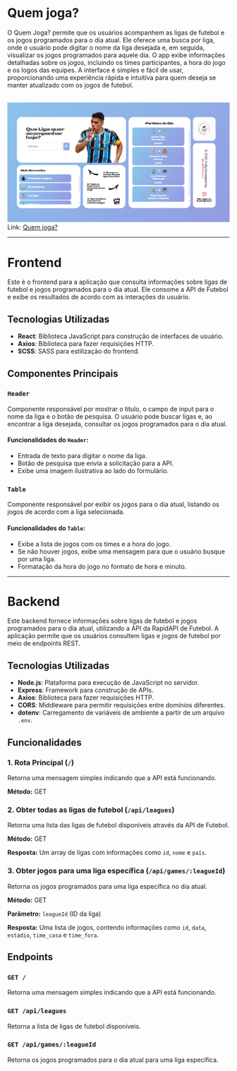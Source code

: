 <h1>Quem joga?</h1>
<p>O Quem Joga? permite que os usuários acompanhem as ligas de futebol e os jogos programados para o dia atual. Ele oferece uma busca por liga, onde o usuário pode digitar o nome da liga desejada e, em seguida, visualizar os jogos programados para aquele dia. O app exibe informações detalhadas sobre os jogos, incluindo os times participantes, a hora do jogo e os logos das equipes. A interface é simples e fácil de usar, proporcionando uma experiência rápida e intuitiva para quem deseja se manter atualizado com os jogos de futebol.</p>
<br>

<img src="https://github.com/Caiorossi00/QuemJoga/blob/main/QuemJoga.png?raw=true" alt="Interface do app quem joga" />
Link: <a href="https://quemjoga.vercel.app">Quem joga?</a>
<br>

<hr>

<h1>Frontend</h1>
  <p>Este é o frontend para a aplicação que consulta informações sobre ligas de futebol e jogos programados para o dia atual. Ele consome a API de Futebol e exibe os resultados de acordo com as interações do usuário.</p>

  <h2>Tecnologias Utilizadas</h2>
  <ul>
    <li><strong>React</strong>: Biblioteca JavaScript para construção de interfaces de usuário.</li>
    <li><strong>Axios</strong>: Biblioteca para fazer requisições HTTP.</li>
    <li><strong>SCSS</strong>: SASS para estilização do frontend.</li>
  </ul>

  <h2>Componentes Principais</h2>

  <h3><code>Header</code></h3>
  <p>Componente responsável por mostrar o título, o campo de input para o nome da liga e o botão de pesquisa. O usuário pode buscar ligas e, ao encontrar a liga desejada, consultar os jogos programados para o dia atual.</p>

  <h4>Funcionalidades do <code>Header</code>:</h4>
  <ul>
    <li>Entrada de texto para digitar o nome da liga.</li>
    <li>Botão de pesquisa que envia a solicitação para a API.</li>
    <li>Exibe uma imagem ilustrativa ao lado do formulário.</li>
  </ul>

  <h3><code>Table</code></h3>
  <p>Componente responsável por exibir os jogos para o dia atual, listando os jogos de acordo com a liga selecionada.</p>

  <h4>Funcionalidades do <code>Table</code>:</h4>
  <ul>
    <li>Exibe a lista de jogos com os times e a hora do jogo.</li>
    <li>Se não houver jogos, exibe uma mensagem para que o usuário busque por uma liga.</li>
    <li>Formatação da hora do jogo no formato de hora e minuto.</li>
  </ul>

<hr>

<h1>Backend</h1>
<p>Este backend fornece informações sobre ligas de futebol e jogos programados para o dia atual, utilizando a API da RapidAPI de Futebol. A aplicação permite que os usuários consultem ligas e jogos de futebol por meio de endpoints REST.</p>

  <h2>Tecnologias Utilizadas</h2>
  <ul>
    <li><strong>Node.js</strong>: Plataforma para execução de JavaScript no servidor.</li>
    <li><strong>Express</strong>: Framework para construção de APIs.</li>
    <li><strong>Axios</strong>: Biblioteca para fazer requisições HTTP.</li>
    <li><strong>CORS</strong>: Middleware para permitir requisições entre domínios diferentes.</li>
    <li><strong>dotenv</strong>: Carregamento de variáveis de ambiente a partir de um arquivo <code>.env</code>.</li>
  </ul>

  <h2>Funcionalidades</h2>

  <h3>1. Rota Principal (<code>/</code>)</h3>
  <p>Retorna uma mensagem simples indicando que a API está funcionando.</p>
  <p><strong>Método:</strong> GET</p>

  <h3>2. Obter todas as ligas de futebol (<code>/api/leagues</code>)</h3>
  <p>Retorna uma lista das ligas de futebol disponíveis através da API de Futebol.</p>
  <p><strong>Método:</strong> GET</p>
  <p><strong>Resposta:</strong> Um array de ligas com informações como <code>id</code>, <code>nome</code> e <code>país</code>.</p>

  <h3>3. Obter jogos para uma liga específica (<code>/api/games/:leagueId</code>)</h3>
  <p>Retorna os jogos programados para uma liga específica no dia atual.</p>
  <p><strong>Método:</strong> GET</p>
  <p><strong>Parâmetro:</strong> <code>leagueId</code> (ID da liga)</p>
  <p><strong>Resposta:</strong> Uma lista de jogos, contendo informações como <code>id</code>, <code>data</code>, <code>estádio</code>, <code>time_casa</code> e <code>time_fora</code>.</p>

  <h2>Endpoints</h2>

  <h3><code>GET /</code></h3>
  <p>Retorna uma mensagem simples indicando que a API está funcionando.</p>

  <h3><code>GET /api/leagues</code></h3>
  <p>Retorna a lista de ligas de futebol disponíveis.</p>

  <h3><code>GET /api/games/:leagueId</code></h3>
  <p>Retorna os jogos programados para o dia atual para uma liga específica.</p>
